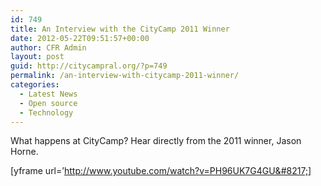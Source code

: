 ```yaml
---
id: 749
title: An Interview with the CityCamp 2011 Winner
date: 2012-05-22T09:51:57+00:00
author: CFR Admin
layout: post
guid: http://citycampral.org/?p=749
permalink: /an-interview-with-citycamp-2011-winner/
categories:
  - Latest News
  - Open source
  - Technology
---
```

What happens at CityCamp? Hear directly from the 2011 winner, Jason Horne.

[yframe url=&#8217;http://www.youtube.com/watch?v=PH96UK7G4GU&#8217;]